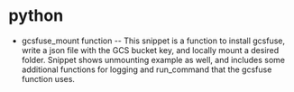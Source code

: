 # python

- gcsfuse_mount function -- This snippet is a function to install gcsfuse, write a json file with the GCS bucket key, and locally mount a desired folder. Snippet shows unmounting example as well, and includes some additional functions for logging and run_command that the gcsfuse function uses.